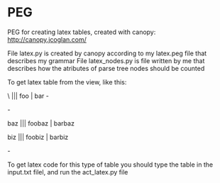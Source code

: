 # PEG
PEG for creating latex tables, created with canopy: http://canopy.jcoglan.com/

File latex.py is created by canopy according to my latex.peg file that describes my grammar
File latex_nodes.py is file written by me that describes how the atributes of parse tree nodes should be counted

To get latex table from the view, like this:

\    ||| foo       | bar
\-

\-

baz ||| foobaz | barbaz

biz  ||| foobiz   | barbiz

\-

To get latex code for this type of table you should type the table in the input.txt filel, and run the act_latex.py file
